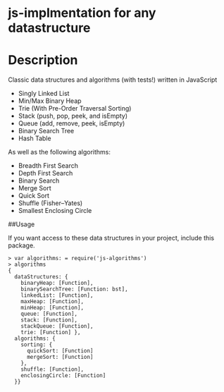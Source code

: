 

js-implmentation for any datastructure
=============


# Description

Classic data structures and algorithms (with tests!) written in JavaScript

* Singly Linked List
* Min/Max Binary Heap
* Trie (With Pre-Order Traversal Sorting)
* Stack (push, pop, peek, and isEmpty)
* Queue (add, remove, peek, isEmpty)
* Binary Search Tree
* Hash Table

As well as the following algorithms:

* Breadth First Search
* Depth First Search
* Binary Search
* Merge Sort
* Quick Sort
* Shuffle (Fisher–Yates)
* Smallest Enclosing Circle

##Usage

If you want access to these data structures in your project, include this package.

```shell
> var algorithms: = require('js-algorithms')
> algorithms
{
  dataStructures: {
    binaryHeap: [Function],
    binarySearchTree: [Function: bst],
    linkedList: [Function],
    maxHeap: [Function],
    minHeap: [Function],
    queue: [Function],
    stack: [Function],
    stackQueue: [Function],
    trie: [Function] },
  algorithms: {
    sorting: {
      quickSort: [Function]
      mergeSort: [Function]
    },
    shuffle: [Function],
    enclosingCircle: [Function]
  }}
```
